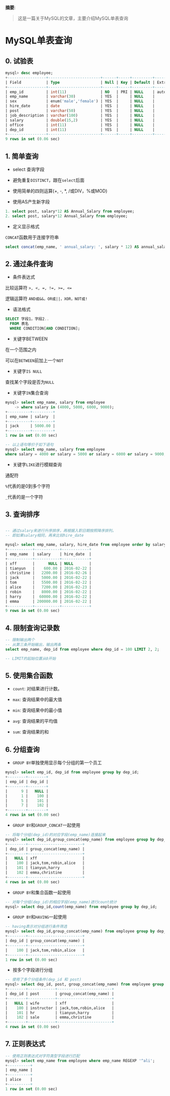 
__摘要__:

> 这是一篇关于MySQL的文章，主要介绍MySQL单表查询

<!--more-->

MySQL单表查询
=============

## 0. 试验表

```sql
mysql> desc employee;
+-----------------+-----------------------+------+-----+---------+----------------+
| Field           | Type                  | Null | Key | Default | Extra          |
+-----------------+-----------------------+------+-----+---------+----------------+
| emp_id          | int(11)               | NO   | PRI | NULL    | auto_increment |
| emp_name        | varchar(30)           | YES  |     | NULL    |                |
| sex             | enum('male','female') | YES  |     | NULL    |                |
| hire_date       | date                  | YES  |     | NULL    |                |
| post            | varchar(50)           | YES  |     | NULL    |                |
| job_description | varchar(100)          | YES  |     | NULL    |                |
| salary          | double(15,2)          | YES  |     | NULL    |                |
| office          | int(11)               | YES  |     | NULL    |                |
| dep_id          | int(11)               | YES  |     | NULL    |                |
+-----------------+-----------------------+------+-----+---------+----------------+
9 rows in set (0.06 sec)

```

## 1. 简单查询

+ select 查询字段

+ 避免重复`DISTINCT`，跟在`select`后面

+ 使用简单的四则运算(+, -, *, /或DIV，%或MOD)

+ 使用AS产生新字段

```sql
1. select post, salary*12 AS Annual_Salary from employee;
2. select post, salary*12 Annual_Salary from employee;
```

+ 定义显示格式

`CONCAT`函数用于连接字符串

```sql
select concat(emp_name, ' annual_salary: ', salary * 12) AS annual_salary from employee;
```

## 2. 通过条件查询

+ 条件表达式

比较运算符
`>, <, =, !=, >=, <=`

逻辑运算符
`AND或&&，OR或||，XOR，NOT或!`

+ 语法格式

```sql
SELECT 字段1，字段2..
  FROM 表名
  WHERE CONDITION[AND CONDITION];
```

+ 关键字BETWEEN

在一个范围之内

可以在`BETWEEN`前加上一个`NOT`

+ 关键字`IS NULL`

查找某个字段是否为`NULL`

+ 关键字`IN`集合查询

```sql
mysql> select emp_name, salary from employee
    -> where salary in (4000, 5000, 6000, 9000);
+----------+---------+
| emp_name | salary  |
+----------+---------+
| jack     | 5000.00 |
+----------+---------+
1 row in set (0.00 sec)

-- 以上语句等价于如下语句
mysql> select emp_name, salary from employee
where salary = 4000 or salary = 5000 or salary = 6000 or salary = 9000;
```

+ 关键字`LIKE`进行模糊查询

通配符

`%`代表的是0到多个字符

`_`代表的是一个字符


## 3. 查询排序

```sql

-- 通过salary来进行升序排序，再根据入职日期按照降序排列。
-- 即如果salary相同，再来比较hire_date

mysql> select emp_name, salary, hire_date from employee order by salary ASC, hire_date DESC;
+-----------+-----------+------------+
| emp_name  | salary    | hire_date  |
+-----------+-----------+------------+
| xff       |      NULL | NULL       |
| tianyun   |    600.00 | 2016-02-22 |
| christine |   2200.00 | 2016-02-26 |
| jack      |   5000.00 | 2016-02-22 |
| tom       |   5500.00 | 2016-02-22 |
| alice     |   7200.00 | 2016-02-23 |
| robin     |   8000.00 | 2016-02-22 |
| harry     |  60000.00 | 2016-02-22 |
| emma      | 200000.00 | 2016-02-22 |
+-----------+-----------+------------+
9 rows in set (0.00 sec)
```

## 4. 限制查询记录数

```sql
-- 限制输出两个
-- 从第三条开始输出，输出两条
select emp_name, dep_id from employee where dep_id = 100 LIMIT 2, 2;

-- LIMIT的起始位置从0开始
```

## 5. 使用集合函数

+ `count`: 对结果进行计数。

+ `max`: 查询结果中的最大值

+ `min`: 查询结果中的最小值

+ `avg`: 查询结果的平均值

+ `sum`: 查询结果的和

## 6. 分组查询

+ `GROUP BY`单独使用显示每个分组的第一个员工

```sql
mysql> select emp_id, dep_id from employee group by dep_id;
+--------+--------+
| emp_id | dep_id |
+--------+--------+
|      9 |   NULL |
|      1 |    100 |
|      5 |    101 |
|      7 |    102 |
+--------+--------+
4 rows in set (0.00 sec)
```

+ `GROUP BY`和`GROUP_CONCAT`一起使用

```sql
-- 将每个分组(dep_id)的对应字段(emp_name)连接起来
mysql> select dep_id,group_concat(emp_name) from employee group by dep_id;
+--------+------------------------+
| dep_id | group_concat(emp_name) |
+--------+------------------------+
|   NULL | xff                    |
|    100 | jack,tom,robin,alice   |
|    101 | tianyun,harry          |
|    102 | emma,christine         |
+--------+------------------------+
4 rows in set (0.00 sec)
```

+ `GROUP BY`和集合函数一起使用

```sql
-- 对每个分组(dep_id)的相应字段(emp_name)进行count统计
mysql> select dep_id,count(emp_name) from employee group by dep_id;

```

+ `GROUP BY`和`HAVING`一起使用

```sql
-- having表示对分组进行条件筛选
mysql> select dep_id,group_concat(emp_name) from employee group by dep_id having count(emp_name)) > 2;
+--------+------------------------+
| dep_id | group_concat(emp_name) |
+--------+------------------------+
|    100 | jack,tom,robin,alice   |
+--------+------------------------+
1 row in set (0.00 sec)
```

+ 按多个字段进行分组

```sql
-- 使用了多个分组条件(dep_id 和 post)
mysql> select dep_id, post, group_concat(emp_name) from employee group by dep_id,post;
+--------+------------+------------------------+
| dep_id | post       | group_concat(emp_name) |
+--------+------------+------------------------+
|   NULL | wife       | xff                    |
|    100 | instructor | jack,tom,robin,alice   |
|    101 | hr         | tianyun,harry          |
|    102 | sale       | emma,christine         |
+--------+------------+------------------------+
4 rows in set (0.00 sec)
```

## 7. 正则表达式

```sql
-- 使用正则表达式对字符类型字段进行匹配
mysql> select emp_name from employee where emp_name REGEXP '^ali';
+----------+
| emp_name |
+----------+
| alice    |
+----------+
1 row in set (0.00 sec)
```
